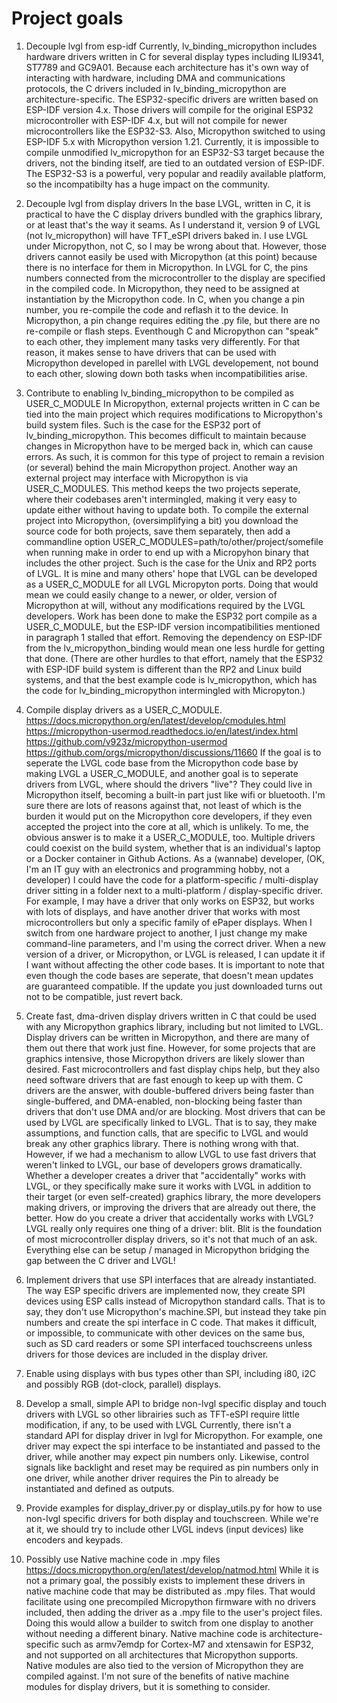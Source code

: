 # Project goals
1) Decouple lvgl from esp-idf
Currently, lv_binding_micropython includes hardware drivers written in C for several display types including ILI9341, ST7789 and GC9A01.  Because each architecture has it's own way of interacting with hardware, including DMA and communications protocols, the C drivers included in lv_binding_micropython are architecture-specific.  The ESP32-specific drivers are written based on ESP-IDF version 4.x.  Those drivers will compile for the original ESP32 microcontroller with ESP-IDF 4.x, but will not compile for newer microcontrollers like the ESP32-S3.  Also, Micropython switched to using ESP-IDF 5.x with Micropython version 1.21. Currently, it is impossible to compile unmodified lv_micropython for an ESP32-S3 target because the drivers, not the binding itself, are tied to an outdated version of ESP-IDF.  The ESP32-S3 is a powerful, very popular and readily available platform, so the incompatibilty has a huge impact on the community.

2) Decouple lvgl from display drivers
In the base LVGL, written in C, it is practical to have the C display drivers bundled with the graphics library, or at least that's the way it seams.  As I understand it, version 9 of LVGL (not lv_micropython) will have TFT_eSPI drivers baked in.  I use LVGL under Micropython, not C, so I may be wrong about that.  However, those drivers cannot easily be used with Micropython (at this point) because there is no interface for them in Micropython.  In LVGL for C, the pins numbers connected from the microcontroller to the display are specified in the compiled code.  In Micropython, they need to be assigned at instantiation by the Micropython code.  In C, when you change a pin number, you re-compile the code and reflash it to the device.  In Micropython, a pin change requires editing the .py file, but there are no re-compile or flash steps.  Eventhough C and Micropython can "speak" to each other, they implement many tasks very differently.  For that reason, it makes sense to have drivers that can be used with Micropython developed in parellel with LVGL developement, not bound to each other, slowing down both tasks when incompatibilities arise.

3) Contribute to enabling lv_binding_micropython to be compiled as USER_C_MODULE
In Micropython, external projects written in C can be tied into the main project which requires modifications to Micropython's build system files.  Such is the case for the ESP32 port of lv_binding_micropython.  This becomes difficult to maintain because changes in Micropython have to be merged back in, which can cause errors.  As such, it is common for this type of project to remain a revision (or several) behind the main Micropython project.  Another way an external project may interface with Micropython is via USER_C_MODULES.  This method keeps the two projects seperate, where their codebases aren't intermingled, making it very easy to update either without having to update both.  To compile the external project into Micropython, (oversimplifying a bit) you download the source code for both projects, save them separately, then add a commandline option USER_C_MODULES=path/to/other/project/somefile when running make in order to end up with a Micropyhon binary that includes the other project.  Such is the case for the Unix and RP2 ports of LVGL.  It is mine and many others' hope that LVGL can be developed as a USER_C_MODULE for all LVGL Micropyton ports.  Doing that would mean we could easily change to a newer, or older, version of Micropython at will, without any modifications required by the LVGL developers.  Work has been done to make the ESP32 port compile as a USER_C_MODULE, but the ESP-IDF version incompatibilities mentioned in paragraph 1 stalled that effort.  Removing the dependency on ESP-IDF from the lv_micropython_binding would mean one less hurdle for getting that done.  (There are other hurdles to that effort, namely that the ESP32 with ESP-IDF build system is different than the RP2 and Linux build systems, and that the best example code is lv_micropython, which has the code for lv_binding_micropython intermingled with Micropyton.)

4) Compile display drivers as a USER_C_MODULE.
https://docs.micropython.org/en/latest/develop/cmodules.html
https://micropython-usermod.readthedocs.io/en/latest/index.html
https://github.com/v923z/micropython-usermod
https://github.com/orgs/micropython/discussions/11660
If the goal is to seperate the LVGL code base from the Micropython code base by making LVGL a USER_C_MODULE, and another goal is to seperate drivers from LVGL, where should the drivers "live"?  They could live in Micropython itself, becoming a built-in part just like wifi or bluetooth.  I'm sure there are lots of reasons against that, not least of which is the burden it would put on the Micropython core developers, if they even accepted the project into the core at all, which is unlikely.  To me, the obvious answer is to make it a USER_C_MODULE, too.  Multiple drivers could coexist on the build system, whether that is an individual's laptop or a Docker container in Github Actions.  As a (wannabe) developer, (OK, I'm an IT guy with an electronics and programming hobby, not a developer) I could have the code for a platform-specific / multi-display driver sitting in a folder next to a multi-platform / display-specific driver.  For example, I may have a driver that only works on ESP32, but works with lots of displays, and have another driver that works with most microcontrollers but only a specific family of ePaper displays.  When I switch from one hardware project to another, I just change my make command-line parameters, and I'm using the correct driver.  When a new version of a driver, or Micropython, or LVGL is released, I can update it if I want without affecting the other code bases.  It is important to note that even though the code bases are seperate, that doesn't mean updates are guaranteed compatible.  If the update you just downloaded turns out not to be compatible, just revert back.

5) Create fast, dma-driven display drivers written in C that could be used with any Micropython graphics library, including but not limited to LVGL.
Display drivers can be written in Micropython, and there are many of them out there that work just fine.  However, for some projects that are graphics intensive, those Micropython drivers are likely slower than desired.  Fast microcontrollers and fast display chips help, but they also need software drivers that are fast enough to keep up with them.  C drivers are the answer, with double-buffered drivers being faster than single-buffered, and DMA-enabled, non-blocking being faster than drivers that don't use DMA and/or are blocking.  Most drivers that can be used by LVGL are specifically linked to LVGL.  That is to say, they make assumptions, and function calls, that are specific to LVGL and would break any other graphics library.  There is nothing wrong with that.  However, if we had a mechanism to allow LVGL to use fast drivers that weren't linked to LVGL, our base of developers grows dramatically.  Whether a developer creates a driver that "accidentally" works with LVGL, or they specifically make sure it works with LVGL in addition to their target (or even self-created) graphics library, the more developers making drivers, or improving the drivers that are already out there, the better.  How do you create a driver that accidentally works with LVGL?  LVGL really only requires one thing of a driver:  blit.  Blit is the foundation of most microcontroller display drivers, so it's not that much of an ask.  Everything else can be setup / managed in Micropython bridging the gap between the C driver and LVGL!

6) Implement drivers that use SPI interfaces that are already instantiated.
The way ESP specific drivers are implemented now, they create SPI devices using ESP calls instead of Micropython standard calls.  That is to say, they don't use Micropython's machine.SPI, but instead they take pin numbers and create the spi interface in C code.  That makes it difficult, or impossible, to communicate with other devices on the same bus, such as SD card readers or some SPI interfaced touchscreens unless drivers for those devices are included in the display driver.

7) Enable using displays with bus types other than SPI, including i80, i2C and possibly RGB (dot-clock, parallel) displays.

8) Develop a small, simple API to bridge non-lvgl specific display and touch drivers with LVGL so other librairies such as TFT-eSPI require little modification, if any, to be used with LVGL
Currently, there isn't a standard API for display driver in lvgl for Micropython.  For example, one driver may expect the spi interface to be instantiated and passed to the driver, while another may expect pin numbers only.  Likewise, control signals like backlight and reset may be required as pin numbers only in one driver, while another driver requires the Pin to already be instantiated and defined as outputs.

9) Provide examples for display_driver.py or display_utils.py for how to use non-lvgl specific drivers for both display and touchscreen.  While we're at it, we should try to include other LVGL indevs (input devices) like encoders and keypads.

10) Possibly use Native machine code in .mpy files
https://docs.micropython.org/en/latest/develop/natmod.html
While it is not a primary goal, the possibly exists to implement these drivers in native machine code that may be distributed as .mpy files.  That would facilitate using one precompiled Micropython firmware with no drivers included, then adding the driver as a .mpy file to the user's project files.  Doing this would allow a builder to switch from one display to another without needing a different binary.  Native machine code is architecture-specific such as armv7emdp for Cortex-M7 and xtensawin for ESP32, and not supported on all architectures that Micropython supports.  Native modules are also tied to the version of Micropython they are compiled against.  I'm not sure of the benefits of native machine modules for display drivers, but it is something to consider.
